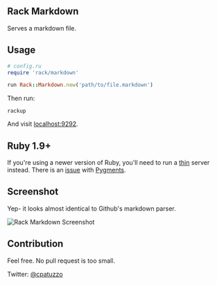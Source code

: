 ## Rack Markdown

Serves a markdown file.

## Usage

```ruby
# config.ru
require 'rack/markdown'

run Rack::Markdown.new('path/to/file.markdown')
```

Then run:

```
rackup
```

And visit [localhost:9292](http://localhost:9292).

## Ruby 1.9+

If you're using a newer version of Ruby, you'll need to run a [thin](http://code.macournoyer.com/thin/) server instead. There is an [issue](https://github.com/tmm1/pygments.rb/issues/25) with [Pygments](https://github.com/tmm1/pygments.rb).

## Screenshot

Yep- it looks almost identical to Github's markdown parser.

![Rack Markdown
Screenshot](https://dl.dropbox.com/u/5490406/github/rack-markdown-screenshot.png)

## Contribution

Feel free. No pull request is too small.

Twitter: [@cpatuzzo](https://twitter.com/#!/cpatuzzo)